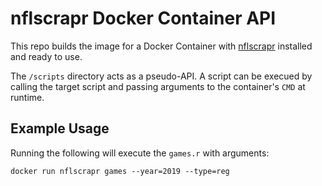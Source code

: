 # nflscrapr Docker Container API

This repo builds the image for a Docker Container with [nflscrapr](https://github.com/maksimhorowitz/nflscrapR) installed and ready to use.

The `/scripts` directory acts as a pseudo-API. A script can be execued by calling the target script and passing arguments to the container's `CMD` at runtime.

## Example Usage

Running the following will execute the `games.r` with arguments:

`docker run nflscrapr games --year=2019 --type=reg`


